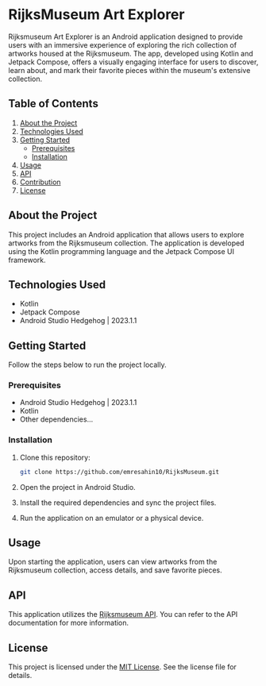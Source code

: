 # RijksMuseum Art Explorer

Rijksmuseum Art Explorer is an Android application designed to provide users with an immersive experience of exploring the rich collection of artworks housed at the Rijksmuseum.
The app, developed using Kotlin and Jetpack Compose, offers a visually engaging interface for users to discover, learn about, and mark their favorite pieces within the museum's extensive collection.

## Table of Contents

1. [About the Project](#about-the-project)
2. [Technologies Used](#technologies-used)
3. [Getting Started](#getting-started)
   - [Prerequisites](#prerequisites)
   - [Installation](#installation)
4. [Usage](#usage)
5. [API](#api)
6. [Contribution](#contribution)
7. [License](#license)

## About the Project

This project includes an Android application that allows users to explore artworks from the Rijksmuseum collection. The application is developed using the Kotlin programming language and the Jetpack Compose UI framework.

## Technologies Used

- Kotlin
- Jetpack Compose
- Android Studio Hedgehog | 2023.1.1

## Getting Started

Follow the steps below to run the project locally.

### Prerequisites

- Android Studio Hedgehog | 2023.1.1
- Kotlin
- Other dependencies...

### Installation

1. Clone this repository:
   ```sh
   git clone https://github.com/emresahin10/RijksMuseum.git
   ```

2. Open the project in Android Studio.

3. Install the required dependencies and sync the project files.

4. Run the application on an emulator or a physical device.

## Usage

Upon starting the application, users can view artworks from the Rijksmuseum collection, access details, and save favorite pieces.

## API

This application utilizes the [Rijksmuseum API](https://data.rijksmuseum.nl). You can refer to the API documentation for more information.

## License

This project is licensed under the [MIT License](LICENSE). See the license file for details.
